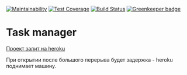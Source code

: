 [![Maintainability](https://api.codeclimate.com/v1/badges/50fc0050e0747320ff01/maintainability)](https://codeclimate.com/github/mixassio/project-lvl4-s311/maintainability)
[![Test Coverage](https://api.codeclimate.com/v1/badges/50fc0050e0747320ff01/test_coverage)](https://codeclimate.com/github/mixassio/project-lvl4-s311/test_coverage)
[![Build Status](https://travis-ci.org/mixassio/project-lvl4-s311.svg?branch=master)](https://travis-ci.org/mixassio/project-lvl4-s311) [![Greenkeeper badge](https://badges.greenkeeper.io/mixassio/Task-manager.svg)](https://greenkeeper.io/)

# Task manager

[Проект залит на heroku](https://shielded-headland-45096.herokuapp.com)

При открытии после большого перерыва будет задержка - heroku поднимает машину.